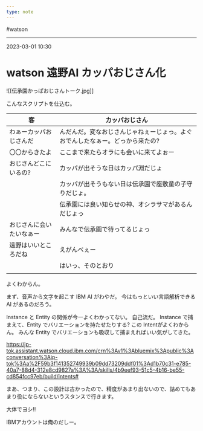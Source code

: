```yaml
---
type: note
---
```


#watson

---
2023-03-01  10:30

# watson 遠野AI カッパおじさん化

![[伝承園かっぱおじさんトーク.jpg]]

こんなスクリプトを仕込む。

| 客                       | カッパおじさん                                                                |
| ------------------------ | ----------------------------------------------------------------------------- |
| わぁーカッパおじさんだ   | んだんだ。変なおじさんじゃねぇーじょっ。よぐおでんしたなぁー。どっから来たの? |
| 〇〇からきたよ           | ここまで来たらオラにも会いに来てよぉー                                        |
| おじさんどこにいるの?    | カッパが出そうな日はカッパ淵だじょ                                            |
|                          | カッパが出そうもない日は伝承園で座敷童の子守りだじょ。                        |
|                          | 伝承園には良い知らせの神、オシラサマがあるんだじょっ                          |
| おじさんに会いたいなぁー | みんなで伝承園で待ってるじょっ                                                |
| 遠野はいいところだね     | えがんべぇー                                                                  |
|                          | はいっ、そのとおり                                                            |
|                          |                                                                               |

よくわからん。

まず、音声から文字を起こす IBM AI がわやだ。
今はもっといい言語解析できるAI があるのだろう。

Instance と Entity の関係が今一よくわかってない。
自己流だ。
Instance で捕まえて、Entity でバリエーションを持たせたりする?
この Intentがよくわからん。
みんな Entity でバリエーションも吸収して捕まえればいい気がしてきた。

https://jp-tok.assistant.watson.cloud.ibm.com/crn%3Av1%3Abluemix%3Apublic%3Aconversation%3Ajp-tok%3Aa%2F59b3f141352749939b09dd73209ddf01%3Ad1b70c31-e785-40a7-88d4-312e8cd9827a%3A%3A/skills/4b9eef93-51c5-4b16-be55-cd854fcc97eb/build/intents#

まあ、つまり、この設計は古かったので、精度があまり出ないので、詰めてもあまり役にならないというスタンスで行きます。

大体でヨシ!!

IBMアカウントは俺のだしー。

